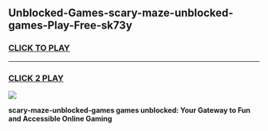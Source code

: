 
## Unblocked-Games-scary-maze-unblocked-games-Play-Free-sk73y
<h3>
<a href="https://premium76.site?title=scary-maze-unblocked-games&ref=23A">CLICK TO PLAY</a></h3>
<hr>

<h3>
<a href="https://premium76.site?title=scary-maze-unblocked-games&ref=23A">CLICK 2 PLAY</a>
  
</h3>

<a href="https://premium76.site?title=scary-maze-unblocked-games&ref=23A"><img src="https://clearcache.store/games.png"></a>


**scary-maze-unblocked-games games unblocked: Your Gateway to Fun and Accessible Online Gaming**
